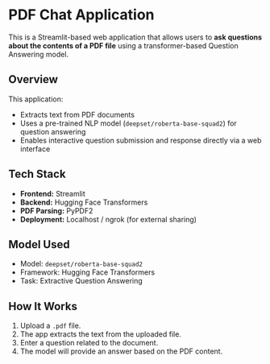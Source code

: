 #  PDF Chat Application

This is a Streamlit-based web application that allows users to **ask questions about the contents of a PDF file** using a transformer-based Question Answering model.

##  Overview

This application:
- Extracts text from PDF documents
- Uses a pre-trained NLP model (`deepset/roberta-base-squad2`) for question answering
- Enables interactive question submission and response directly via a web interface

##  Tech Stack

- **Frontend:** Streamlit
- **Backend:** Hugging Face Transformers
- **PDF Parsing:** PyPDF2
- **Deployment:** Localhost / ngrok (for external sharing)

##  Model Used

- Model: `deepset/roberta-base-squad2`
- Framework: Hugging Face Transformers
- Task: Extractive Question Answering

##  How It Works

1. Upload a `.pdf` file.
2. The app extracts the text from the uploaded file.
3. Enter a question related to the document.
4. The model will provide an answer based on the PDF content.
